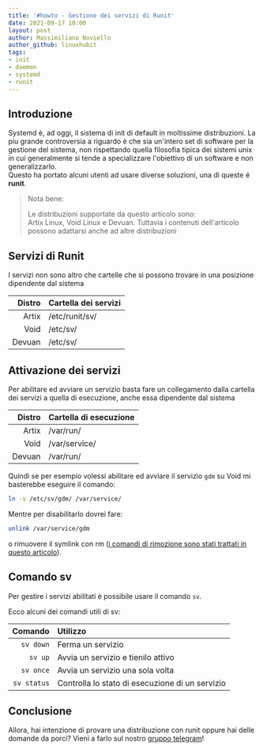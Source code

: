 ```yaml
---
title: '#howto - Gestione dei servizi di Runit' 
date: 2021-09-17 10:00
layout: post 
author: Massimiliano Noviello
author_github: linuxhubit 
tags: 
- init 
- daemon 
- systemd
- runit
---
```




## Introduzione

Systemd è, ad oggi, il sistema di init di default in moltissime distribuzioni. La piu grande controversia a riguardo è che sia un'intero set di software per la gestione del sistema, non rispettando quella filosofia tipica dei sistemi unix in cui generalmente si tende a specializzare l'obiettivo di un software e non generalizzarlo.  
Questo ha portato alcuni utenti ad usare diverse soluzioni, una di queste é **runit**.


> Nota bene: 
> 
> Le distribuzioni supportate da questo articolo sono:  
> Artix Linux, Void Linux e Devuan.
> Tuttavia i contenuti dell'articolo possono adattarsi anche ad altre distribuzioni



## Servizi di Runit

I servizi non sono altro che cartelle che si possono trovare in una posizione dipendente dal sistema

| Distro | Cartella dei servizi |
| ------:|:-------------------- |
| Artix  | /etc/runit/sv/       |
| Void   | /etc/sv/             |
| Devuan | /etc/sv/             |



## Attivazione dei servizi

Per abilitare ed avviare un servizio basta fare un collegamento dalla cartella dei servizi a quella di esecuzione, anche essa dipendente dal sistema

| Distro | Cartella di esecuzione |
| ------:| ---------------------- |
| Artix  | /var/run/              |
| Void   | /var/service/          |
| Devuan | /var/run/              |



Quindi se per esempio volessi abilitare ed avviare il servizio `gdm` su Void mi basterebbe eseguire il comando:

```bash
ln -s /etc/sv/gdm/ /var/service/
```

Mentre per disabilitarlo dovrei fare:

```bash
unlink /var/service/gdm
```

o rimuovere il symlink con rm ([i comandi di rimozione sono stati trattati in questo articolo](https://linuxhub.it/articles/howto-shredding-e-rimozione-dei-file/)).



## Comando sv

Per gestire i servizi abilitati è possibile usare il comando `sv`.

Ecco alcuni dei comandi utili di sv:

| Comando     | Utilizzo                                        |
| -----------:|:----------------------------------------------- |
| `sv down`   | Ferma un servizio                               |
| `sv up`     | Avvia un servizio e tienilo attivo              |
| `sv once`   | Avvia un servizio una sola volta                |
| `sv status` | Controlla lo stato di esecuzione di un servizio |



## Conclusione

Allora, hai intenzione di provare una distribuzione con runit oppure hai delle domande da porci? Vieni a farlo sul nostro [gruppo telegram](https://t.me/linuxpeople)!


